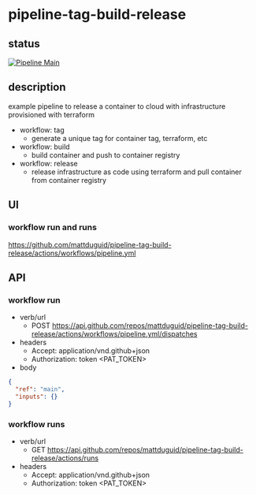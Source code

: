 # pipeline-tag-build-release

## status

[![Pipeline Main](https://github.com/mattduguid/pipeline-tag-build-release/actions/workflows/pipeline.yml/badge.svg)](https://github.com/mattduguid/pipeline-tag-build-release/actions/workflows/pipeline.yml)

## description

example pipeline to release a container to cloud with infrastructure provisioned with terraform

- workflow: tag
  - generate a unique tag for container tag, terraform, etc
- workflow: build
  - build container and push to container registry
- workflow: release
  - release infrastructure as code using terraform and pull container from container registry

## UI

### workflow run and runs

https://github.com/mattduguid/pipeline-tag-build-release/actions/workflows/pipeline.yml

## API

### workflow run
- verb/url
  - POST https://api.github.com/repos/mattduguid/pipeline-tag-build-release/actions/workflows/pipeline.yml/dispatches
- headers
  - Accept: application/vnd.github+json
  - Authorization: token <PAT_TOKEN>
- body
```json
{
  "ref": "main",
  "inputs": {}
}
```

### workflow runs

- verb/url
  - GET https://api.github.com/repos/mattduguid/pipeline-tag-build-release/actions/runs
- headers
  - Accept: application/vnd.github+json
  - Authorization: token <PAT_TOKEN>
